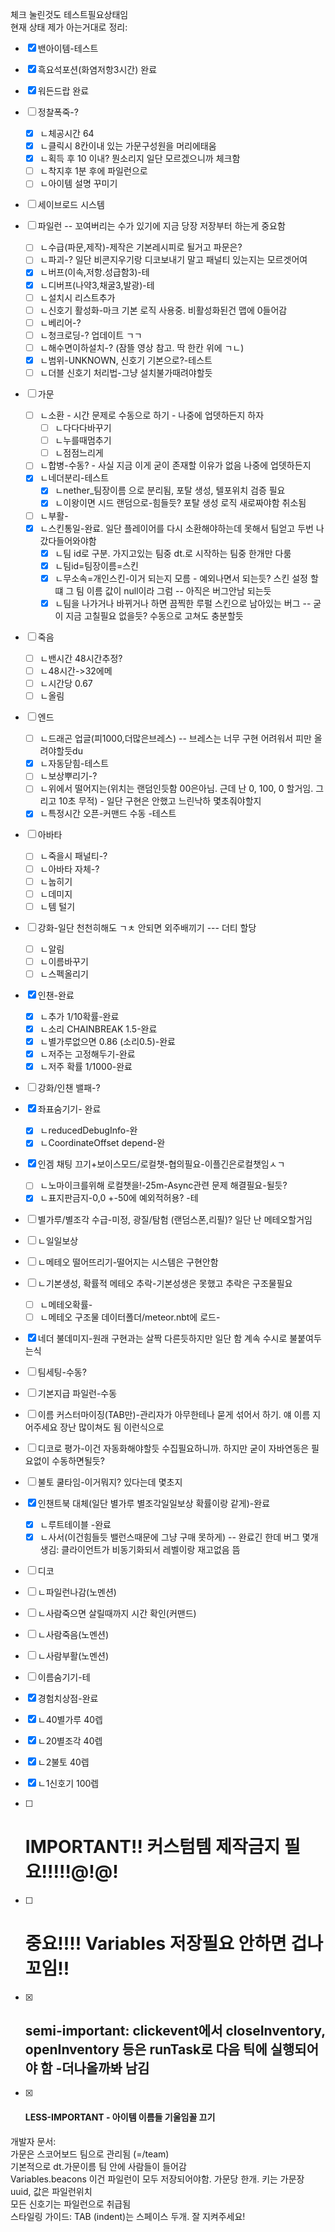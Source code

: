 체크 눌린것도 테스트필요상태임   
현재 상태 제가 아는거대로 정리:
- [x] 밴아이템-테스트
- [x] 흑요석포션(화염저항3시간) 완료
- [x] 워든드랍 완료
- [ ] 정찰폭죽-?
  - [x] ㄴ체공시간 64
  - [x] ㄴ클릭시 8칸이내 있는 가문구성원을 머리에태움
  - [x] ㄴ획득 후 10 이내? 뭔소리지 일단 모르겠으니까 체크함
  - [ ] ㄴ착지후 1분 후에 파일런으로
  - [ ] ㄴ아이템 설명 꾸미기
- [ ] 세이브로드 시스템
- [ ] 파일런 -- 꼬여버리는 수가 있기에 지금 당장 저장부터 하는게 중요함
  - [ ] ㄴ수급(파문,제작)-제작은 기본레시피로 될거고 파문은?
  - [ ] ㄴ파괴-? 일단 비콘지우기랑 디코보내기 말고 패널티 있는지는 모르겟어여
  - [x] ㄴ버프(이속,저항.성급함3)-테
  - [x] ㄴ디버프(나약3,채굴3,발광)-테
  - [ ] ㄴ설치시 리스트추가
  - [ ] ㄴ신호기 활성화-마크 기본 로직 사용중. 비활성화된건 맵에 0들어감
  - [ ] ㄴ베리어-?
  - [ ] ㄴ청크로딩-? 업데이트 ㄱㄱ
  - [ ] ㄴ해수면이하설치-? (잠뜰 영상 참고. 딱 한칸 위에 ㄱㄴ)
  - [x] ㄴ범위-UNKNOWN, 신호기 기본으로?-테스트
  - [ ] ㄴ더블 신호기 처리법-그냥 설치불가때려야할듯
- [ ] 가문
  - [ ] ㄴ소환 - 시간 문제로 수동으로 하기 - 나중에 업뎃하든지 하자
    - [ ] ㄴ다다다바꾸기
    - [ ] ㄴ누를때멈추기
    - [ ] ㄴ점점느리게
  - [ ] ㄴ합병-수동? - 사실 지금 이게 굳이 존재할 이유가 없음 나중에 업뎃하든지
  - [x] ㄴ네더분리-테스트
    - [x] ㄴnether_팀장이름 으로 분리됨, 포탈 생성, 텔포위치 검증 필요
    - [x] ㄴ이왕이면 시드 랜덤으로-힘들듯? 포탈 생성 로직 새로짜야함 취소됨
  - [ ] ㄴ부활-
  - [x] ㄴ스킨통일-완료. 일단 플레이어를 다시 소환해야하는데 못해서 팀얻고 두번 나갔다들어와야함
    - [x] ㄴ팀 id로 구분. 가지고있는 팀중 dt.로 시작하는 팀중 한개만 다룸
    - [x] ㄴ팀id=팀장이름=스킨
    - [x] ㄴ무소속=개인스킨-이거 되는지 모름 - 예외나면서 되는듯? 스킨 설정 할떄 그 팀 이름 값이 null이라 그럼 -- 아직은 버그안남 되는듯
    - [x] ㄴ팀을 나가거나 바뀌거나 하면 끔찍한 루펄 스킨으로 남아있는 버그 -- 굳이 지금 고칠필요 없을듯? 수동으로 고쳐도 충분할듯
- [ ] 죽음
  - [ ] ㄴ밴시간 48시간추정?
  - [ ] ㄴ48시간->32에메
  - [ ] ㄴ시간당 0.67
  - [ ] ㄴ올림
- [ ] 엔드
  - [ ] ㄴ드래곤 업글(피1000,더많은브레스) -- 브레스는 너무 구현 어려워서 피만 올려야할듯du
  - [x] ㄴ자동닫힘-테스트
  - [ ] ㄴ보상뿌리기-?
  - [ ] ㄴ위에서 떨어지는(위치는 랜덤인듯함 00은아님. 근데 난 0, 100, 0 할거임. 그리고 10초 무적) - 일단 구현은 안했고 느린낙하 몇초줘야할지
  - [x] ㄴ특정시간 오픈-커맨드 수동 -테스트
- [ ] 아바타
  - [ ] ㄴ죽을시 패널티-?
  - [ ] ㄴ아바타 자체-?
  - [ ] ㄴ눕히기
  - [ ] ㄴ데미지
  - [ ] ㄴ템 털기
- [ ] 강화-일단 천천히해도 ㄱㅊ 안되면 외주배끼기 --- 더티 할당
  - [ ] ㄴ알림
  - [ ] ㄴ이름바꾸기
  - [ ] ㄴ스펙올리기
- [x] 인챈-완료
  - [x] ㄴ추가 1/10확률-완료
  - [x] ㄴ소리 CHAINBREAK 1.5-완료
  - [x] ㄴ별가루없으면 0.86 (소리0.5)-완료
  - [x] ㄴ저주는 고정해두기-완료
  - [x] ㄴ저주 확률 1/1000-완료
- [ ] 강화/인챈 밸패-?
- [x] 좌표숨기기- 완료
  - [x] ㄴreducedDebugInfo-완
  - [x] ㄴCoordinateOffset depend-완
- [x] 인겜 채팅 끄기+보이스모드/로컬챗-협의필요-이플긴은로컬챗임ㅅㄱ
  - [ ] ㄴ노마이크를위해 로컬챗을!-25m-Async관련 문제 해결필요-될듯?
  - [x] ㄴ표지판금지-0,0 +-50에 예외적허용? -테
- [ ] 별가루/별조각 수급-미정, 광질/탐험 (랜덤스폰,리필)? 일단 난 메테오할거임
- [ ] ㄴ일일보상
- [ ] ㄴ메테오 떨어뜨리기-떨어지는 시스템은 구현안함
- [ ] ㄴ기본생성, 확률적 메테오 추락-기본성생은 못했고 추락은 구조물필요
  - [ ] ㄴ메테오확률-
  - [ ] ㄴ메테오 구조물 데이터폴더/meteor.nbt에 로드-
- [x] 네더 불데미지-원래 구현과는 살짝 다른듯하지만 일단 함 계속 수시로 불붙여두는식
- [ ] 팀세팅-수동?
- [ ] 기본지급 파일런-수동
- [ ] 이름 커스터마이징(TAB만)-관리자가 아무한테나 묻게 섞어서 하기. 얘 이름 지어주세요 장난 많이쳐도 됨 이런식으로
- [ ] 디코로 평가-이건 자동화해야할듯 수집필요하니까. 하지만 굳이 자바연동은 필요없이 수동하면될듯?
- [ ] 불토 쿨타임-이거뭐지? 있다는데 몇초지
- [x] 인챈트북 대체(일단 별가루 별조각일일보상 확률이랑 같게)-완료
  - [x] ㄴ루트테이블 -완료
  - [x] ㄴ사서(이건힘들듯 밸런스때문에 그냥 구매 못하게) -- 완료긴 한데 버그 몇개 생김: 클라이언트가 비동기화되서 레벨이랑 재고없음 뜸
- [ ] 디코
- [ ] ㄴ파일런나감(노멘션)
- [ ] ㄴ사람죽으면 살릴때까지 시간 확인(커맨드)
- [ ] ㄴ사람죽음(노멘션)
- [ ] ㄴ사람부활(노멘션)
- [ ] 이름숨기기-테
- [x] 경험치상점-완료
- [x] ㄴ40별가루 40렙
- [x] ㄴ20별조각 40렙
- [x] ㄴ2불토 40렙
- [x] ㄴ1신호기 100렙

- [ ] # IMPORTANT!! 커스텀템 제작금지 필요!!!!!@!@!
- [ ] # 중요!!!! Variables 저장필요 안하면 겁나꼬임!!
- [x] ## semi-important: clickevent에서 closeInventory, openInventory 등은 runTask로 다음 틱에 실행되어야 함 -더나올까봐 남김
- [x] #### LESS-IMPORTANT - 아이템 이름들 기울임꼴 끄기


개발자 문서:   
가문은 스코어보드 팀으로 관리됨 (=/team)   
기본적으로 dt.가문이름 팀 안에 사람들이 들어감   
Variables.beacons 이건 파일런이 모두 저장되어야함. 가문당 한개. 키는 가문장 uuid, 값은 파일런위치   
모든 신호기는 파일런으로 취급됨   
스타일링 가이드: TAB (indent)는 스페이스 두개. 잘 지켜주세요!
